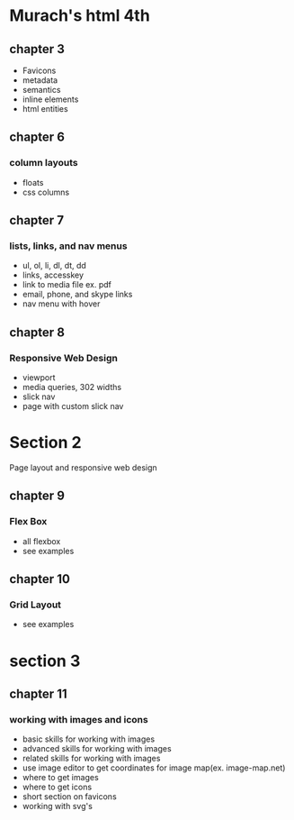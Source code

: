 # Murach's html 4th

## chapter 3

- Favicons
- metadata
- semantics
- inline elements
- html entities

## chapter 6

### column layouts

- floats
- css columns

## chapter 7

### lists, links, and nav menus

- ul, ol, li, dl, dt, dd
- links, accesskey
- link to media file ex. pdf
- email, phone, and skype links
- nav menu with hover

## chapter 8

### Responsive Web Design

- viewport
- media queries, 302 widths
- slick nav
- page with custom slick nav

# Section 2

Page layout and responsive web design

## chapter 9

### Flex Box

- all flexbox
- see examples

## chapter 10

### Grid Layout

- see examples

# section 3

## chapter 11

### working with images and icons

- basic skills for working with images
- advanced skills for working with images
- related skills for working with images
- use image editor to get coordinates for image map(ex. image-map.net)
- where to get images
- where to get icons
- short section on favicons
- working with svg's

